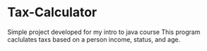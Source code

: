 # Tax-Calculator
Simple project developed for my intro to java course
This program caclulates taxs based on a person income, status, and age.

